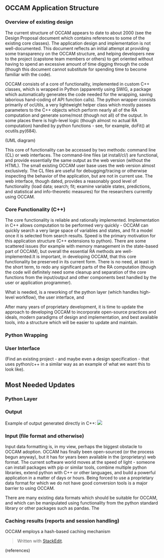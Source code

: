 ## OCCAM Application Structure

### Overview of existing design

The current structure of OCCAM appears to date to about 2000 (see the Design Proposal document which contains references to some of the existing core classes). The application design and implementation is not well-documented. This document reflects an initial attempt at providing some transparency on the OCCAM structure, and helping developers new to the project (capstone team members or others) to get oriented without having to spend an excessive amount of time digging through the code (though this document cannot substitute for spending time to become familiar with the code).

OCCAM consists of a core of functionality, implemented in custom C++ classes, which is wrapped in Python (apparently using SWIG, a package which automatically generates the code needed for the wrapping, saving laborious hand-coding of API function calls). The python wrapper consists primarily of ocUtils, a very lightweight helper class which mostly passes parameters to the C++ objects which perform nearly all of the RA computation and generate some/most (though not all) of the output. In some places there is high-level logic (though almost no actual RA computation) handled by python functions - see, for example, doFit() at ocutils.py(684).

(UML diagram)

This core of functionality can be accessed by two methods: command line (CL) or web interfaces. The command-line files (at install/cl/) are functional, and provide essentially the same output as the web version (without the HTML). The small existing OCCAM user base uses the web version almost exclusively. The CL files are useful for debugging/tracing or otherwise inspecting the behavior of the application, but are not in current use. The web interface, though dated, provides a reasonably good level of functionality (load data; search; fit; examine variable states, predictions, and statistical and info-theoretic measures) for the researchers currently using OCCAM.

### Core Functionality (C++)
The core functionality is reliable and rationally implemented. Implementation in C++ allows computation to be performed very quickly - OCCAM can quickly search a very large space of variables and states, and fit a model once it is selected from search results. Speed is the primary motivation for this application structure (C++ extensions to python). There are some scattered issues (for example with memory management in the state-based part of OCCAM), but overall the essential RA methods are well-implemented.It is important, in developing OCCAM, that this core functionality be preserved in its current form. There is no need, at least in the short term, to redo any significant parts of the RA computation (though the code will definitely need some cleanup and separation of the core functions from the input/output and other components best handled by the user or application programmer).

What is needed, is a reworking of the python layer (which handles high-level workflow), the user interface, and 

After many years of proprietary development, it is time to update the approach to developing OCCAM to incorporate open-source practices and ideals, modern paradigms of design and implementation, and best available tools, into a structure which will be easier to update and maintain.

### Python Wrapping

### User Interface
(Find an existing project - and maybe even a design specification - that uses python/c++ in a similar way as an example of what we want this to look like).

## Most Needed Updates

### Python Layer

### Output
Example of output generated directly in C++: ![](https://lh6.googleusercontent.com/-BAwk6w6B0CVzG4vziOIWBE4OWTPrw1DhfT3CFM2QSW3GjIJPOU28HCqwSy79ihpooshz-Y8-Qt_dbz_Zpp4JBZwnlNJNjOjrEuXFj39acWoELFiJsvDMS5PtuCOrKM5xqL3-K44)

  
### Input (file format and otherwise)
Input data formatting is, in my view, perhaps the biggest obstacle to OCCAM adoption. OCCAM has finally been open-sourced (or the process begun anyway), but it has for years been available in the (proprietary) web format. The current software world moves at the speed of light - someone can install packages with pip or similar tools, combine multiple python libraries, extend python with C++ or other languages, and build a powerful application in a matter of days or hours. Being forced to use a proprietary data format for which we do not have good conversion tools is a major barrier to using OCCAM.

There are many existing data formats which should be suitable for OCCAM, and which can be manipulated using functionality from the python standard library or other packages such as pandas. The

### Caching results (reports and session handling) 
OCCAM employs a hash-based caching mechanism

> Written with [StackEdit](https://stackedit.io/).

(references)
<!--stackedit_data:
eyJoaXN0b3J5IjpbLTIwOTEwNjc5NzcsMTgzOTM0NzgxOSwtMT
E0MjkzOTQ1NywtOTkwOTM1OTEsLTE2MjU5NjE5NDJdfQ==
-->